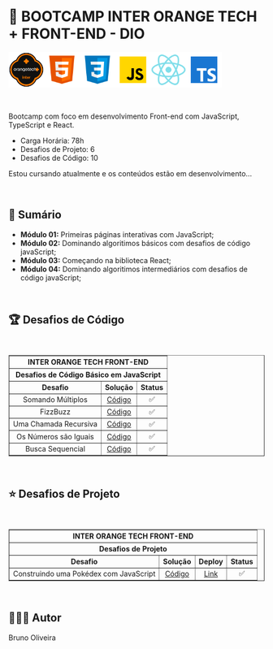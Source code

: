 # 📌 **BOOTCAMP INTER ORANGE TECH + FRONT-END - DIO**
<img src="./assets/logo.png"  width="70" alt="Icone do Bootcamp Inter Orange Tech"><img src="./assets/html.svg"  width="70" alt="Icone do HTML"><img src="./assets/css.svg"  width="70" alt="Icone do CSS"><img src="./assets/javascript.svg"  width="70" alt="Icone do JavaScript"><img src="./assets/react.svg"  width="70" alt="Icone do React"><img src="./assets/typescript.svg"  width="70" alt="Icone do TypeScript">

<br>

Bootcamp com foco em desenvolvimento Front-end com JavaScript, TypeScript e React.

- Carga Horária: 78h
- Desafios de Projeto: 6
- Desafios de Código: 10

Estou cursando atualmente e os conteúdos estão em desenvolvimento...

<br>

## 📎 **Sumário**

- **Módulo 01:** Primeiras páginas interativas com JavaScript;
- **Módulo 02:** Dominando algoritimos básicos com desafios de código javaScript;
- **Módulo 03:** Começando na biblioteca React;
- **Módulo 04:** Dominando algoritimos intermediários com desafios de código javaScript;

<br>

## 🏆 **Desafios de Código**

<br>

<table border=1>
    <tr>
        <th colspan="3" style="text-align:center"><b>INTER ORANGE TECH FRONT-END</b></th>
    </tr>
    <tr>
        <th colspan="3" style="text-align:center">Desafios de Código Básico em JavaScript</th>
    </tr>
    <tr>
        <th style="text-align:center">Desafio</th>
        <th style="text-align:center">Solução</th>
        <th style="text-align:center">Status</th>
    </tr>
    <tr>
        <td align="center">Somando Múltiplos</td>
        <td align="center"><a href="https://github.com/BrunoOliveira16/Bootcamp-inter-orange-tech-frontend/tree/main/ORANGE-TECH-MODULO-02/DESAFIO-DE-CODIGO-01">Código</a></td>
        <td align="center">✅</td>
    </tr>
    <tr>
        <td align="center">FizzBuzz</td>
        <td align="center"><a href="https://github.com/BrunoOliveira16/Bootcamp-inter-orange-tech-frontend/tree/main/ORANGE-TECH-MODULO-02/DESAFIO-DE-CODIGO-02">Código</a></td>
        <td align="center">✅</td>
    </tr>
    <tr>
        <td align="center">Uma Chamada Recursiva</td>
        <td align="center"><a href="https://github.com/BrunoOliveira16/Bootcamp-inter-orange-tech-frontend/tree/main/ORANGE-TECH-MODULO-02/DESAFIO-DE-CODIGO-03">Código</a></td>
        <td align="center">✅</td>
    </tr>
    <tr>
        <td align="center">Os Números são Iguais</td>
        <td align="center"><a href="https://github.com/BrunoOliveira16/Bootcamp-inter-orange-tech-frontend/tree/main/ORANGE-TECH-MODULO-02/DESAFIO-DE-CODIGO-04">Código</a></td>
        <td align="center">✅</td>
    </tr>
    <tr>
        <td align="center">Busca Sequencial</td>
        <td align="center"><a href="https://github.com/BrunoOliveira16/Bootcamp-inter-orange-tech-frontend/tree/main/ORANGE-TECH-MODULO-02/DESAFIO-DE-CODIGO-05">Código</a></td>
        <td align="center">✅</td>
    </tr>
</table>

<br>

## ⭐ **Desafios de Projeto**

<br>

<table border=1>
    <tr>
        <th colspan="4" style="text-align:center"><b>INTER ORANGE TECH FRONT-END</b></th>
    </tr>
    <tr>
        <th colspan="4" style="text-align:center">Desafios de Projeto</th>
    </tr>
    <tr>
        <th style="text-align:center">Desafio</th>
        <th style="text-align:center">Solução</th>
        <th style="text-align:center">Deploy</th>
        <th style="text-align:center">Status</th>
    </tr>
    <tr>
        <td>Construindo uma Pokédex com JavaScript</td>
        <td align="center"><a href="https://github.com/BrunoOliveira16/Bootcamp-inter-orange-tech-frontend/tree/main/ORANGE-TECH-MODULO-01/DESAFIO-DE-PROJETO">Código</a></td>
        <td align="center"><a href="https://brunooliveira16.github.io/Formacao-JavaScript-Developer-DIO/TRILHA-JAVASCRIPT-MODULO-02/DESAFIO-DE-PROJETO/index.html">Link</a></td>
        <td align="center">✅</td>
    </tr>
</table>


<br>

## 🙋🏻‍♂️ **Autor**
Bruno Oliveira

